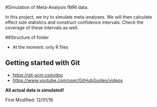 #Simulation of Meta-Analysis fMRI data.


In this project, we try to simulate meta-analyses. We will then calculate effect size statistics and construct confidence intervals.
Check the coverage of these intervals as well.


##Structure of folder
* At the moment: only R files


## Getting started with Git
* https://git-scm.com/doc
* https://www.youtube.com/user/GitHubGuides/videos



**All actual data is simulated!**


First Modified: 12/01/16


[Han Bossier]: http://telefoonboek.ugent.be/nl/people/802001626303
[Freya Acar]: https://telefoonboek.ugent.be/nl/people/802001860820
[Ruth Seurinck]: http://telefoonboek.ugent.be/nl/people/801001629152
[Beatrijs Moerkerke]: http://telefoonboek.ugent.be/nl/people/801001453542
